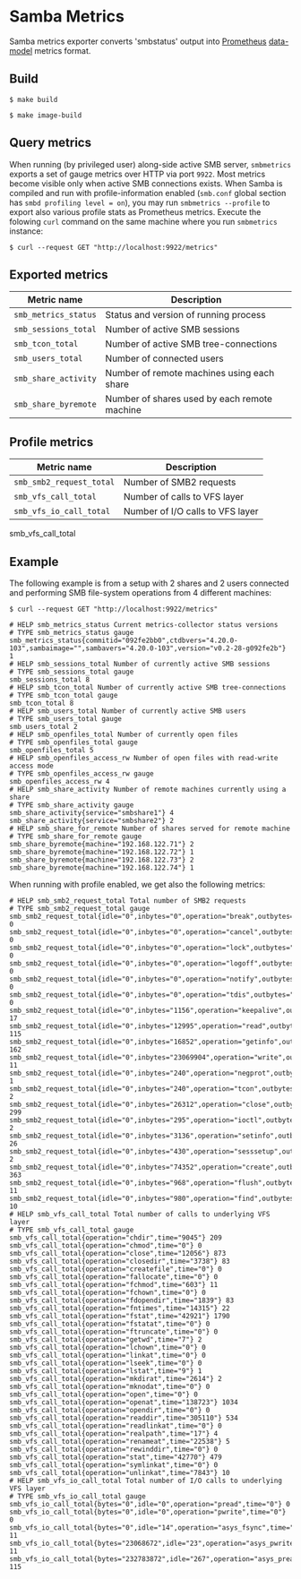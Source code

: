 # Samba Metrics

Samba metrics exporter converts 'smbstatus' output into
[Prometheus](https://prometheus.io/)
[data-model](https://prometheus.io/docs/concepts/data_model/) metrics format.

## Build

```console
$ make build

$ make image-build
```


## Query metrics

When running (by privileged user) along-side active SMB server, `smbmetrics`
exports a set of gauge metrics over HTTP via port `9922`. Most metrics become
visible only when active SMB connections exists. When Samba is compiled and
run with profile-information enabled (`smb.conf` global section has
`smbd profiling level = on`), you may run `smbmetrics --profile` to export also
various profile stats as Prometheus metrics. Execute the folowing `curl`
command on the same machine where you run `smbmetrics` instance:

```console
$ curl --request GET "http://localhost:9922/metrics"
```

## Exported metrics

| Metric name               | Description                                      |
|---------------------------|--------------------------------------------------|
| `smb_metrics_status`      | Status and version of running process            |
| `smb_sessions_total`      | Number of active SMB sessions                    |
| `smb_tcon_total`          | Number of active SMB tree-connections            |
| `smb_users_total`         | Number of connected users                        |
| `smb_share_activity`      | Number of remote machines using each share       |
| `smb_share_byremote`      | Number of shares used by each remote machine     |


## Profile metrics

| Metric name               | Description                                      |
|---------------------------|--------------------------------------------------|
| `smb_smb2_request_total`  | Number of SMB2 requests                          |
| `smb_vfs_call_total`      | Number of calls to VFS layer                     |
| `smb_vfs_io_call_total`   | Number of I/O calls to VFS layer                 |

smb_vfs_call_total
## Example

The following example is from a setup with 2 shares and 2 users connected and
performing SMB file-system operations from 4 different machines:

```console
$ curl --request GET "http://localhost:9922/metrics"

# HELP smb_metrics_status Current metrics-collector status versions
# TYPE smb_metrics_status gauge
smb_metrics_status{commitid="092fe2bb0",ctdbvers="4.20.0-103",sambaimage="",sambavers="4.20.0-103",version="v0.2-28-g092fe2b"} 1
# HELP smb_sessions_total Number of currently active SMB sessions
# TYPE smb_sessions_total gauge
smb_sessions_total 8
# HELP smb_tcon_total Number of currently active SMB tree-connections
# TYPE smb_tcon_total gauge
smb_tcon_total 8
# HELP smb_users_total Number of currently active SMB users
# TYPE smb_users_total gauge
smb_users_total 2
# HELP smb_openfiles_total Number of currently open files
# TYPE smb_openfiles_total gauge
smb_openfiles_total 5
# HELP smb_openfiles_access_rw Number of open files with read-write access mode
# TYPE smb_openfiles_access_rw gauge
smb_openfiles_access_rw 4
# HELP smb_share_activity Number of remote machines currently using a share
# TYPE smb_share_activity gauge
smb_share_activity{service="smbshare1"} 4
smb_share_activity{service="smbshare2"} 2
# HELP smb_share_for_remote Number of shares served for remote machine
# TYPE smb_share_for_remote gauge
smb_share_byremote{machine="192.168.122.71"} 2
smb_share_byremote{machine="192.168.122.72"} 1
smb_share_byremote{machine="192.168.122.73"} 2
smb_share_byremote{machine="192.168.122.74"} 1
```

When running with profile enabled, we get also the following metrics:

```console
# HELP smb_smb2_request_total Total number of SMB2 requests
# TYPE smb_smb2_request_total gauge
smb_smb2_request_total{idle="0",inbytes="0",operation="break",outbytes="0",time="0"} 0
smb_smb2_request_total{idle="0",inbytes="0",operation="cancel",outbytes="0",time="0"} 0
smb_smb2_request_total{idle="0",inbytes="0",operation="lock",outbytes="0",time="0"} 0
smb_smb2_request_total{idle="0",inbytes="0",operation="logoff",outbytes="0",time="0"} 0
smb_smb2_request_total{idle="0",inbytes="0",operation="notify",outbytes="0",time="0"} 0
smb_smb2_request_total{idle="0",inbytes="0",operation="tdis",outbytes="0",time="0"} 0
smb_smb2_request_total{idle="0",inbytes="1156",operation="keepalive",outbytes="1156",time="98"} 17
smb_smb2_request_total{idle="0",inbytes="12995",operation="read",outbytes="232793072",time="102307"} 115
smb_smb2_request_total{idle="0",inbytes="16852",operation="getinfo",outbytes="27754",time="26869"} 162
smb_smb2_request_total{idle="0",inbytes="23069904",operation="write",outbytes="880",time="30958"} 11
smb_smb2_request_total{idle="0",inbytes="240",operation="negprot",outbytes="268",time="4049881"} 1
smb_smb2_request_total{idle="0",inbytes="240",operation="tcon",outbytes="160",time="97672"} 2
smb_smb2_request_total{idle="0",inbytes="26312",operation="close",outbytes="37712",time="101378"} 299
smb_smb2_request_total{idle="0",inbytes="295",operation="ioctl",outbytes="337",time="186"} 2
smb_smb2_request_total{idle="0",inbytes="3136",operation="setinfo",outbytes="1740",time="56382"} 26
smb_smb2_request_total{idle="0",inbytes="430",operation="sesssetup",outbytes="264",time="15242"} 2
smb_smb2_request_total{idle="0",inbytes="74352",operation="create",outbytes="82692",time="705058"} 363
smb_smb2_request_total{idle="0",inbytes="968",operation="flush",outbytes="748",time="1609"} 11
smb_smb2_request_total{idle="0",inbytes="980",operation="find",outbytes="3629",time="19929"} 10
# HELP smb_vfs_call_total Total number of calls to underlying VFS layer
# TYPE smb_vfs_call_total gauge
smb_vfs_call_total{operation="chdir",time="9045"} 209
smb_vfs_call_total{operation="chmod",time="0"} 0
smb_vfs_call_total{operation="close",time="12056"} 873
smb_vfs_call_total{operation="closedir",time="3738"} 83
smb_vfs_call_total{operation="createfile",time="0"} 0
smb_vfs_call_total{operation="fallocate",time="0"} 0
smb_vfs_call_total{operation="fchmod",time="603"} 11
smb_vfs_call_total{operation="fchown",time="0"} 0
smb_vfs_call_total{operation="fdopendir",time="1839"} 83
smb_vfs_call_total{operation="fntimes",time="14315"} 22
smb_vfs_call_total{operation="fstat",time="42921"} 1790
smb_vfs_call_total{operation="fstatat",time="0"} 0
smb_vfs_call_total{operation="ftruncate",time="0"} 0
smb_vfs_call_total{operation="getwd",time="7"} 2
smb_vfs_call_total{operation="lchown",time="0"} 0
smb_vfs_call_total{operation="linkat",time="0"} 0
smb_vfs_call_total{operation="lseek",time="0"} 0
smb_vfs_call_total{operation="lstat",time="9"} 1
smb_vfs_call_total{operation="mkdirat",time="2614"} 2
smb_vfs_call_total{operation="mknodat",time="0"} 0
smb_vfs_call_total{operation="open",time="0"} 0
smb_vfs_call_total{operation="openat",time="138723"} 1034
smb_vfs_call_total{operation="opendir",time="0"} 0
smb_vfs_call_total{operation="readdir",time="305110"} 534
smb_vfs_call_total{operation="readlinkat",time="0"} 0
smb_vfs_call_total{operation="realpath",time="17"} 4
smb_vfs_call_total{operation="renameat",time="22538"} 5
smb_vfs_call_total{operation="rewinddir",time="0"} 0
smb_vfs_call_total{operation="stat",time="42770"} 479
smb_vfs_call_total{operation="symlinkat",time="0"} 0
smb_vfs_call_total{operation="unlinkat",time="7843"} 10
# HELP smb_vfs_io_call_total Total number of I/O calls to underlying VFS layer
# TYPE smb_vfs_io_call_total gauge
smb_vfs_io_call_total{bytes="0",idle="0",operation="pread",time="0"} 0
smb_vfs_io_call_total{bytes="0",idle="0",operation="pwrite",time="0"} 0
smb_vfs_io_call_total{bytes="0",idle="14",operation="asys_fsync",time="1416"} 11
smb_vfs_io_call_total{bytes="23068672",idle="23",operation="asys_pwrite",time="29534"} 11
smb_vfs_io_call_total{bytes="232783872",idle="267",operation="asys_pread",time="99338"} 115
```
